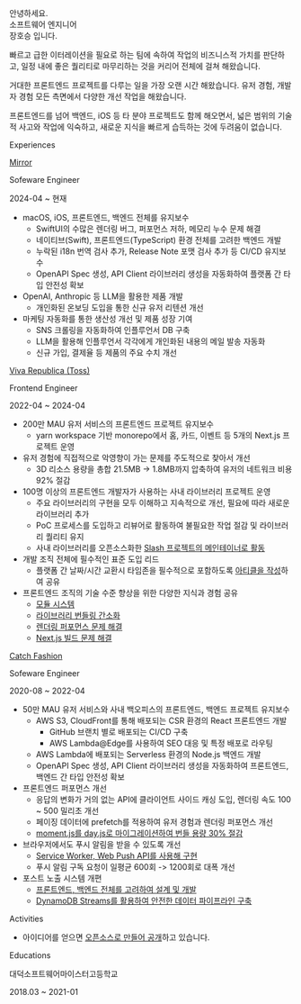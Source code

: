 <p className="title">안녕하세요.<br>소프트웨어 엔지니어<br/>장호승 입니다.</p>

빠르고 급한 이터레이션을 필요로 하는 팀에 속하여 작업의 비즈니스적 가치를 판단하고, 일정 내에 좋은 퀄리티로 마무리하는 것을 커리어 전체에 걸쳐 해왔습니다.

거대한 프론트엔드 프로젝트를 다루는 일을 가장 오랜 시간 해왔습니다. 유저 경험, 개발자 경험 모든 측면에서 다양한 개선 작업을 해왔습니다.

프론트엔드를 넘어 백엔드, iOS 등 타 분야 프로젝트도 함께 해오면서, 넓은 범위의 기술적 사고와 작업에 익숙하고, 새로운 지식을 빠르게 습득하는 것에 두려움이 없습니다.

<p className="title">Experiences</p>

<p className="experience"><a href="/experiences/mirror">Mirror</a></p>
<p className="experience-role">Sofeware Engineer</p>
<p className="experience-period">2024-04 ~ 현재</p>

- macOS, iOS, 프론트엔드, 백엔드 전체를 유지보수
  - SwiftUI의 수많은 렌더링 버그, 퍼포먼스 저하, 메모리 누수 문제 해결
  - 네이티브(Swift), 프론트엔드(TypeScript) 환경 전체를 고려한 백엔드 개발
  - 누락된 i18n 번역 검사 추가, Release Note 포맷 검사 추가 등 CI/CD 유지보수
  - OpenAPI Spec 생성, API Client 라이브러리 생성을 자동화하여 플랫폼 간 타입 안전성 확보
- OpenAI, Anthropic 등 LLM을 활용한 제품 개발
  - 개인화된 온보딩 도입을 통한 신규 유저 리텐션 개선
- 마케팅 자동화를 통한 생산성 개선 및 제품 성장 기여
  - SNS 크롤링을 자동화하여 인플루언서 DB 구축
  - LLM을 활용해 인플루언서 각각에게 개인화된 내용의 메일 발송 자동화
  - 신규 가입, 결제율 등 제품의 주요 수치 개선

<p className="experience"><a href="/experiences/viva-republica">Viva Republica (Toss)</a></p>
<p className="experience-role">Frontend Engineer</p>
<p className="experience-period">2022-04 ~ 2024-04</p>

- 200만 MAU 유저 서비스의 프론트엔드 프로젝트 유지보수
  - yarn workspace 기반 monorepo에서 홈, 카드, 이벤트 등 5개의 Next.js 프로젝트 운영
- 유저 경험에 직접적으로 악영향이 가는 문제를 주도적으로 찾아서 개선
  - 3D 리소스 용량을 총합 21.5MB -> 1.8MB까지 압축하여 유저의 네트워크 비용 92% 절감
- 100명 이상의 프론트엔드 개발자가 사용하는 사내 라이브러리 프로젝트 운영
  - 주요 라이브러리의 구현을 모두 이해하고 지속적으로 개선, 필요에 따라 새로운 라이브러리 추가
  - PoC 프로세스를 도입하고 리뷰어로 활동하여 불필요한 작업 절감 및 라이브러리 퀄리티 유지
  - 사내 라이브러리를 오픈소스화한 [Slash 프로젝트의 메인테이너로 활동](https://github.com/toss/slash/issues?q=involves%3Ahoseungme)
- 개발 조직 전체에 필수적인 표준 도입 리드
  - 플랫폼 간 날짜/시간 교환시 타임존을 필수적으로 포함하도록 [아티클을 작성](https://blog.hoseung.me/2023-03-23-how-to-transfer-date)하여 공유
- 프론트엔드 조직의 기술 수준 향상을 위한 다양한 지식과 경험 공유
  - [모듈 시스템](https://toss.tech/article/commonjs-esm-exports-field)
  - [라이브러리 번들링 간소화](https://blog.hoseung.me/2023-07-22-improve-library-bundling)
  - [렌더링 퍼포먼스 문제 해결](https://github.com/hoseungme/wiki/blob/b16bad3a6736091ed80752edb6fa9dca6c0cb9be/front-end/css/improve-transform-rotate-filter-blur-performance/ko.md)
  - [Next.js 빌드 문제 해결](https://github.com/hoseungme/wiki/blob/b16bad3a6736091ed80752edb6fa9dca6c0cb9be/front-end/nextjs/server-side-module-resolution/ko.md)

<p className="experience"><a href="/experiences/catch-fashion">Catch Fashion</a></p>
<p className="experience-role">Sofeware Engineer</p>
<p className="experience-period">2020-08 ~ 2022-04</p>

- 50만 MAU 유저 서비스와 사내 백오피스의 프론트엔드, 백엔드 프로젝트 유지보수
  - AWS S3, CloudFront를 통해 배포되는 CSR 환경의 React 프론트엔드 개발
    - GitHub 브랜치 별로 배포되는 CI/CD 구축
    - AWS Lambda@Edge를 사용하여 SEO 대응 및 특정 배포로 라우팅
  - AWS Lambda에 배포되는 Serverless 환경의 Node.js 백엔드 개발
  - OpenAPI Spec 생성, API Client 라이브러리 생성을 자동화하여 프론트엔드, 백엔드 간 타입 안전성 확보
- 프론트엔드 퍼포먼스 개선
  - 응답의 변화가 거의 없는 API에 클라이언트 사이드 캐싱 도입, 렌더링 속도 100 ~ 500 밀리초 개선
  - 페이징 데이터에 prefetch를 적용하여 유저 경험과 렌더링 퍼포먼스 개선
  - [moment.js를 day.js로 마이그레이션하여 번들 용량 30% 절감](https://blog.hoseung.me/2022-03-13-dayjs-instead-of-momentjs)
- 브라우저에서도 푸시 알림을 받을 수 있도록 개선
  - [Service Worker, Web Push API를 사용해 구현](https://blog.hoseung.me/2021-11-28-web-push-notification)
  - 푸시 알림 구독 요청이 일평균 600회 -> 1200회로 대폭 개선
- 포스트 노출 시스템 개편
  - [프론트엔드, 백엔드 전체를 고려하여 설계 및 개발](https://blog.hoseung.me/2022-02-06-post-system-retrospect)
  - [DynamoDB Streams를 활용하여 안전한 데이터 파이프라인 구축](https://blog.hoseung.me/2022-02-19-dynamodb-stream-elasticsearch)

<p className="title">Activities</p>

- 아이디어를 얻으면 [오픈소스로 만들어 공개](https://github.com/hoseungme/opensources/blob/main/ko.md)하고 있습니다.

<p className="title">Educations</p>

<p className="experience">대덕소프트웨어마이스터고등학교</p>
<p className="experience-period">2018.03 ~ 2021-01</p>
